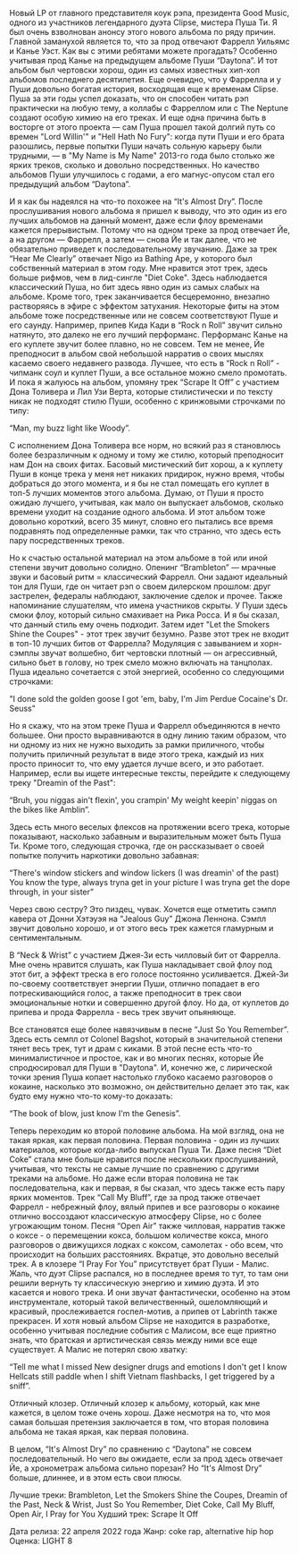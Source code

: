 Новый LP от главного представителя коук рэпа, президента Good Music, одного из участников легендарного дуэта Clipse, мистера Пуша Ти. Я был очень взволнован анонсу этого нового альбома по ряду причин. Главной заманухой является то, что за прод отвечают Фаррелл Уильямс и Канье Уэст. Как вы с этими ребятами можете прогадать? Особенно учитывая прод Канье на предыдущем альбоме Пуши “Daytona”. И тот альбом был чертовски хорош, один из самых известных хип-хоп альбомов последнего десятилетия. Еще очевидно, что у Фаррелла и у Пуши довольно богатая история, восходящая еще к временам Clipse. Пуша за эти годы успел доказать, что он способен читать рэп практически на любую тему, а коллабы с Фарреллом или с The Neptune создают особую химию на его треках. И еще одна причина быть в восторге от этого проекта — сам Пуша прошел такой долгий путь со времен "Lord Willin'" и "Hell Hath No Fury": когда пути Пуши и его брата разошлись, первые попытки Пуши начать сольную карьеру были трудными, — в "My Name is My Name" 2013-го года было столько же ярких треков, сколько и довольно посредственных. Но качество альбомов Пуши улучшилось с годами, а его магнус-опусом стал его предыдущий альбом “Daytona”.

И я как бы надеялся на что-то похожее на “It's Almost Dry”. После прослушивания нового альбома я пришел к выводу, что это один из его лучших альбомов на данный момент, даже если флоу временами кажется прерывистым. Потому что на одном треке за прод отвечает Йе, а на другом — Фаррелл, а затем — снова Йе и так далее, что не обязательно приведет к последовательному звучанию. Даже за трек “Hear Me Clearly” отвечает Nigo из Bathing Ape, у которого был собственный материал в этом году. Мне нравится этот трек, здесь больше рифмов, чем в лид-сингле "Diet Coke". Здесь наблюдается классический Пуша, но бит здесь явно один из самых слабых на альбоме. Кроме того, трек заканчивается бесцеремонно, внезапно растворяясь в эфире с эффектом затухания. Некоторые фиты на этом альбоме тоже посредственные или не совсем соответствуют Пуше и его саунду. Например, припев Кида Кади в “Rock n Roll” звучит сильно натянуто, это далеко не его лучший перформанс. Перформанс Канье на его куплете звучит более плавно, но не совсем. Тем не менее, Йе преподносит в альбом свой небольшой нарратив о своих мыслях касаемо своего недавнего развода. Лучшее, что есть в “Rock n Roll” - чипманк соул и куплет Пуши, а все остальное можно смело промотать. И пока я жалуюсь на альбом, упомяну трек “Scrape It Off” с участием Дона Толивера и Лил Узи Верта, которые стилистически и по тексту никак не подходят стилю Пуши, особенно с кринжовыми строчками по типу:

“Man, my buzz light like Woody”.

С исполнением Дона Толивера все норм, но всякий раз я становлюсь более безразличным к одному и тому же стилю, который преподносит нам Дон на своих фитах. Басовый мистический бит хорош, а к куплету Пуши в конце трека у меня нет никаких придирок, нужно время, чтобы добраться до этого момента, и я бы не стал помещать его куплет в топ-5 лучших моментов этого альбома. Думаю, от Пуши я просто ожидаю лучшего, учитывая, как мало он выпускает альбомов, сколько времени уходит на создание одного альбома. И этот альбом тоже довольно короткий, всего 35 минут, словно его пытались все время подравнять под определенные рамки, так что странно, что здесь есть пару посредственных треков.

Но к счастью остальной материал на этом альбоме в той или иной степени звучит довольно солидно. Опенинг “Brambleton” — мрачные звуки и басовый ритм = классический Фаррелл. Они задают идеальный тон для Пуши, где он читает рэп о своем дилерском прошлом: друг застрелен, федералы наблюдают, заключение сделок и прочее. Также напоминание слушателям, что имена участников скрыты. У Пуши здесь смоки флоу, который сильно смахивает на Рика Росса. И я бы сказал, что данный стиль ему очень подходит. Затем идет "Let the Smokers Shine the Coupes" - этот трек звучит безумно. Разве этот трек не входит в топ-10 лучших битов от Фаррелла? Модуляция с завыванием и хорн-сэмплы звучат волшебно, бит чертовски плотный — он агрессивный, сильно бьет в голову, но трек смело можно включать на танцполах. Пуша идеально сочетается с этой энергией, особенно cо следующими строчками:

"I done sold the golden goose
I got 'em, baby, I'm Jim Perdue
Cocaine's Dr. Seuss"

Но я скажу, что на этом треке Пуша и Фаррелл объединяются в нечто большее. Они просто выравниваются в одну линию таким образом, что ни одному из них не нужно выходить за рамки приличного, чтобы получить приличный результат в виде этого трека, каждый из них просто приносит то, что ему удается лучше всего, и это работает. Например, если вы ищете интересные тексты, перейдите к следующему треку "Dreamin of the Past":

“Bruh, you niggas ain't flexin', you crampin'
My weight keepin' niggas on the bikes like Amblin”.

Здесь есть много веселых флексов на протяжении всего трека, которые показывают, насколько забавным и выразительным может быть Пуша Ти. Кроме того, следующая строчка, где он рассказывает о своей попытке получить наркотики довольно забавная:

“There's window stickers and window lickers (I was dreamin' of the past)
You know the type, always tryna get in your picture
I was tryna get the dope through, in your sister”

Через свою сестру? Это пиздец, чувак. Хочется еще отметить сэмпл кавера от Донни Хэтэуэя на “Jealous Guy” Джона Леннона. Сэмпл звучит довольно хорошо, и от этого весь трек кажется гламурным и сентиментальным.

В “Neck & Wrist” с участием Джея-Зи есть чилловый бит от Фаррелла. Мне очень нравится слушать, как Пуша накладывает свой флоу под этот бит, а эффект треска в его голосе постоянно усиливается. Джей-Зи по-своему соответствует энергии Пуши, отлично попадает в его потрескивающийся голос, а также преподносит в трек свои эмоциональные нотки и совершенно другой флоу. Но да, от куплетов до припева и прода Фаррелла - весь трек звучит опьяняюще.

Все становятся еще более навязчивым в песне “Just So You Remember”. Здесь есть семпл от Colonel Bagshot, который в значительной степени тянет весь трек, тут и драм с киками. В этой песне есть что-то минималистичное и простое, как и во многих песнях, которые Йе спродюсировал для Пуши в "Daytona". И, конечно же, с лирической точки зрения Пуша копает настолько глубоко касаемо разговоров о кокаине, насколько это возможно, он действительно делает это так, как будто ему нужно что-то кому-то доказать:

“The book of blow, just know I'm the Genesis”.

Теперь переходим ко второй половине альбома. На мой взгляд, она не такая яркая, как первая половина. Первая половина - один из лучших материалов, которые когда-либо выпускал Пуша Ти. Даже песня “Diet Coke” стала мне больше нравится после нескольких прослушиваний, учитывая, что тексты не самые лучшие по сравнению с другими треками на альбоме. Но даже если вторая половина не так последовательна, как и первая, я бы сказал, что здесь также есть пару ярких моментов. Трек “Call My Bluff”, где за прод также отвечает Фаррелл - небрежный флоу, вялый припев и все разговоры о кокаине отлично воссоздают классическую атмосферу Clipse, но с более угрожающим тоном. Песня “Open Air” также чилловая, нарратив также о коксе - о перемещении кокса, большом количестве кокса, много разговоров о движущихся лодках с коксом, самолетах - обо всем, что происходит на больших расстояниях. Вкратце, это довольно веселый трек. А в клозере “I Pray For You” присутствует брат Пуши - Малис. Жаль, что дуэт Clipse распался, но в последнее время то тут, то там они решили вернуть ту классическую энергию и химию дуэта. И это касается и нового трека. И они звучат фантастически, особенно на этом инструментале, который такой величественный, ошеломляющий и красивый, прослеживается госпел-мотив, а припев от Labrinth также прекрасен. И хотя новый альбом Clipse не находится в разработке, особенно учитывая последние события с Малисом, все еще приятно знать, что братская и артистическая связь между ними все еще существует. А Малис не потерял свою хватку:

“Tell me what I missed
New designer drugs and emotions I don't get
I know Hellcats still paddle when I shift
Vietnam flashbacks, I get triggered by a sniff”.

Отличный клозер. Отличный клозер к альбому, который, как мне кажется, в целом тоже очень хорош. Даже несмотря на то, что моя самая большая претензия заключается в том, что вторая половина альбома не такая яркая, как первая половина.

В целом, “It's Almost Dry” по сравнению с “Daytona” не совсем последовательный. Но чего вы ожидаете, если за прод здесь отвечает Йе, а хронометраж альбома сильно порезан? Но “It's Almost Dry” больше, длиннее, и в этом есть свои плюсы.

Лучшие треки: Brambleton, Let the Smokers Shine the Coupes, Dreamin of the Past, Neck & Wrist, Just So You Remember, Diet Coke, Call My Bluff, Open Air, I Pray for You
Худший трек: Scrape It Off

Дата релиза: 22 апреля 2022 года
Жанр: coke rap, alternative hip hop
Оценка: LIGHT 8
